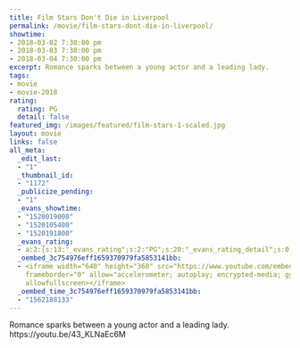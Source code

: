 ```yaml
---
title: Film Stars Don't Die in Liverpool
permalink: /movie/film-stars-dont-die-in-liverpool/
showtime:
- 2018-03-02 7:30:00 pm
- 2018-03-03 7:30:00 pm
- 2018-03-04 7:30:00 pm
excerpt: Romance sparks between a young actor and a leading lady.
tags:
- movie
- movie-2018
rating:
  rating: PG
  detail: false
featured_img: /images/featured/film-stars-1-scaled.jpg
layout: movie
links: false
all_meta:
  _edit_last:
  - "1"
  _thumbnail_id:
  - "1172"
  _publicize_pending:
  - "1"
  _evans_showtime:
  - "1520019000"
  - "1520105400"
  - "1520191800"
  _evans_rating:
  - a:2:{s:13:"_evans_rating";s:2:"PG";s:20:"_evans_rating_detail";s:0:"";}
  _oembed_3c754976eff1659370979fa5853141bb:
  - <iframe width="640" height="360" src="https://www.youtube.com/embed/43_KLNaEc6M?feature=oembed"
    frameborder="0" allow="accelerometer; autoplay; encrypted-media; gyroscope; picture-in-picture"
    allowfullscreen></iframe>
  _oembed_time_3c754976eff1659370979fa5853141bb:
  - "1562188133"
---
```


<div class="overview" dir="auto">Romance sparks between a young actor and a leading lady. https://youtu.be/43_KLNaEc6M </div>